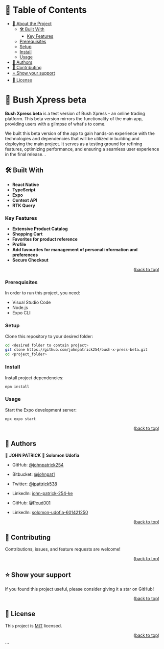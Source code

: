 # 📗 Table of Contents

- [📖 About the Project](#about-project)
  - [🛠 Built With](#built-with)
    - [Key Features](#key-features)
  - [Prerequisites](#prerequisites)
  - [Setup](#setup)
  - [Install](#install)
  - [Usage](#usage)
- [👥 Authors](#authors)
- [🤝 Contributing](#contributing)
- [⭐️ Show your support](#support)
- [📝 License](#license)

<!-- PROJECT DESCRIPTION -->

# 🚚 Bush Xpress beta <a name="about-project"></a>
**Bush Xpress beta** is a test version of Bush Xpress - an online trading platform. This beta version mirrors the functionality of the main app, providing users with a glimpse of what's to come.

We built this beta version of the app to gain hands-on experience with the technologies and dependencies that will be utilized in building and deploying the main project. It serves as a testing ground for refining features, optimizing performance, and ensuring a seamless user experience in the final release.
.

<!-- Built with -->

## 🛠 Built With <a name="built-with"></a>

- **React Native**
- **TypeScript**
- **Expo**
- **Context API**
- **RTK Query**

<!-- Key Features -->

### Key Features <a name="key-features"></a>
- **Extensive Product Catalog**
- **Shopping Cart**
- **Favorites for product reference**
- **Profile**
- **Add favourites for management of personal information and preferences**
- **Secure Checkout**

<p align="right">(<a href="#readme-top">back to top</a>)</p>

<!-- Prerequisites -->

### Prerequisites

In order to run this project, you need:

- Visual Studio Code
- Node.js
- Expo CLI

<!-- Setup -->

### Setup

Clone this repository to your desired folder:

```sh
cd <desired folder to contain project>
git clone https://github.com/johnpatrick254/bush-x-press-beta.git
cd <project_folder>
```

<!-- Install -->

### Install

Install project dependencies:

```sh
npm install
```

<!-- Usage -->

### Usage

Start the Expo development server:

```sh
npx expo start
```


<p align="right">(<a href="#readme-top">back to top</a>)</p>

<!-- AUTHORS -->

## 👥 Authors <a name="authors"></a>

👤 **JOHN PATRICK**
👤 **Solomon Udofia**

- GitHub: [@johnpatrick254](https://github.com/johnpatrick254)
- Bitbucket: [@johnpat1](https://bitbucket.org/johnpat1/workspace/overview/)
- Twitter: [@jpattrick538](https://twitter.com/jpattrick538_)
- LinkedIn: [john-patrick-254-ke](https://www.linkedin.com/in/john-patrick-254ke/)

- GitHub: [@Peud001](https://github.com/Peud001)
- LinkedIn: [solomon-udofia-601421250](https://www.linkedin.com/in/solomon-udofia-601421250/)



<p align="right">(<a href="#readme-top">back to top</a>)</p>


<!-- CONTRIBUTING -->

## 🤝 Contributing <a name="contributing"></a>

Contributions, issues, and feature requests are welcome!

<p align="right">(<a href="#readme-top">back to top</a>)</p>

<!-- SUPPORT -->

## ⭐️ Show your support <a name="support"></a>

If you found this project useful, please consider giving it a star on GitHub!

<p align="right">(<a href="#readme-top">back to top</a>)</p>


<!-- LICENSE -->

## 📝 License <a name="license"></a>

This project is [MIT](./MIT.md) licensed.

<p align="right">(<a href="#readme-top">back to top</a>)</p>
```